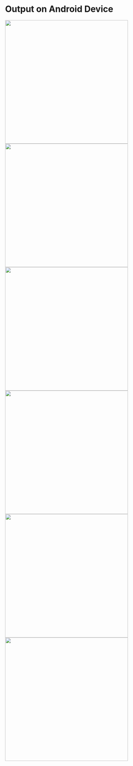 
#  Output on Android Device

 <img  width="400"  src="https://i.ibb.co/jLQmSFX/screenshot-2020-11-20-21-16-02-151.png">  
 <br>
<img width="400" src="https://i.ibb.co/pdXdFnK/screenshot-2020-11-20-21-21-22-75.png"> 
<br>
<img width="400" src="https://i.ibb.co/SxxkGmS/screenshot-2020-11-20-21-21-38-62.png"> 
<br>
<img width="400" src="https://i.ibb.co/hCDwZzf/screenshot-2020-11-20-21-22-12-617.png"> 
<br>
<img width="400" src="https://i.ibb.co/KVhMqWm/screenshot-2020-11-20-21-22-46-937.png">
<br>
<img width="400" src="https://i.ibb.co/dMBbGTd/screenshot-2020-11-20-21-22-52-056.png"> 

